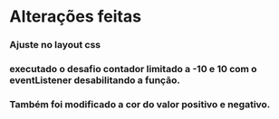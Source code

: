 <h1>Alterações feitas
<h3>Ajuste no layout css

<h3>executado o desafio contador limitado a -10 e 10 com o eventListener desabilitando a função.

<h3>Também foi modificado a cor do valor positivo e negativo.

